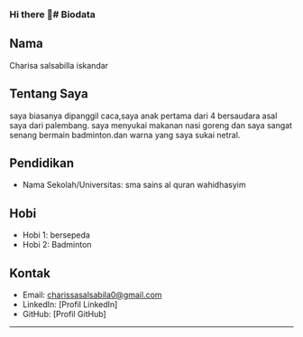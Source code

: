 ### Hi there 👋# Biodata

## Nama
Charisa salsabilla iskandar
## Tentang Saya
saya biasanya dipanggil caca,saya anak pertama dari 4 bersaudara asal saya dari palembang. saya menyukai makanan nasi goreng dan saya sangat senang bermain badminton.dan warna yang saya sukai netral.

## Pendidikan
- Nama Sekolah/Universitas: sma sains al quran wahidhasyim

## Hobi
- Hobi 1: bersepeda
- Hobi 2: Badminton
## Kontak
- Email: charissasalsabila0@gmail.com
- LinkedIn: [Profil LinkedIn]
- GitHub: [Profil GitHub]

---

